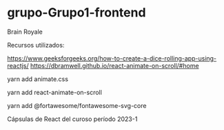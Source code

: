 # grupo-Grupo1-frontend

Brain Royale 

Recursos utilizados:

https://www.geeksforgeeks.org/how-to-create-a-dice-rolling-app-using-reactjs/
https://dbramwell.github.io/react-animate-on-scroll/#home

yarn add animate.css

yarn add react-animate-on-scroll

yarn add @fortawesome/fontawesome-svg-core

Cápsulas de React del curoso período 2023-1
